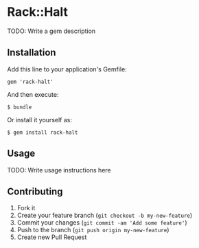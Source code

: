 # Rack::Halt

TODO: Write a gem description

## Installation

Add this line to your application's Gemfile:

    gem 'rack-halt'

And then execute:

    $ bundle

Or install it yourself as:

    $ gem install rack-halt

## Usage

TODO: Write usage instructions here

## Contributing

1. Fork it
2. Create your feature branch (`git checkout -b my-new-feature`)
3. Commit your changes (`git commit -am 'Add some feature'`)
4. Push to the branch (`git push origin my-new-feature`)
5. Create new Pull Request
